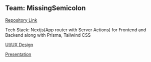 ## Team: MissingSemicolon

[Repository Link](https://github.com/missing-semicolon-hackbattle/sdg-colabs)

Tech Stack: Nextjs(App router with Server Actions) for Frontend and Backend along with Prisma, Tailwind CSS

[UI/UX Design](https://www.figma.com/file/cREa1zdwmTD3LbF13TiyJ7/Untitled?type=design&node-id=13%3A64&mode=design&t=DE8kcCQ717mjUYxT-1)

[Presentation](https://1drv.ms/p/s!Atj0TzO5mucegmox9omMd7jCpXsO?e=28XFFn)